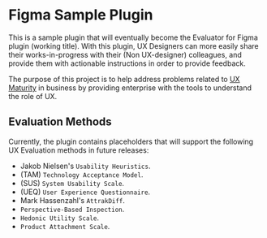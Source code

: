# Figma Sample Plugin

This is a sample plugin that will eventually become the Evaluator for Figma plugin (working title). With this plugin, UX Designers can more easily share their works-in-progress with their (Non UX-designer) colleagues, and provide them with actionable instructions in order to provide feedback.

The purpose of this project is to help address problems related to [UX Maturity](https://scholar.google.com/scholar?hl=en&as_sdt=0,5&q=ux+maturity) in business by providing enterprise with the tools to understand the role of UX.




## Evaluation Methods

Currently, the plugin contains placeholders that will support the following UX Evaluation methods in future releases:
* Jakob Nielsen's `Usability Heuristics`.
* (TAM) `Technology Acceptance Model`.
* (SUS) `System Usability Scale`.
* (UEQ) `User Experience Questionnaire`.
* Mark Hassenzahl's `AttrakDiff`.
* `Perspective-Based Inspection`.
* `Hedonic Utility Scale`.
* `Product Attachment Scale`.
